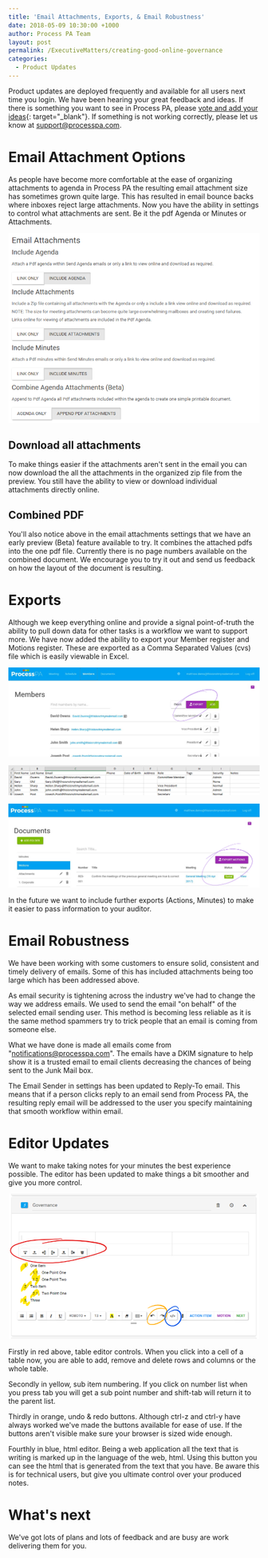 ```yaml
---
title: 'Email Attachments, Exports, & Email Robustness'
date: 2018-05-09 10:30:00 +1000
author: Process PA Team
layout: post
permalink: /ExecutiveMatters/creating-good-online-governance
categories:
  - Product Updates
---
```


Product updates are deployed frequently and available for all users next time you login. We have been hearing your great feedback and ideas. If there is something you want to see in Process PA, please [vote and add your ideas](https://wantoo.io/process-pa/ideas/){: target="_blank"}. If something is not working correctly, please let us know at [support@processpa.com](mailto:support@processpa.com).

# Email Attachment Options

As people have become more comfortable at the ease of organizing attachments to agenda in Process PA the resulting email attachment size has sometimes grown quite large. This has resulted in email bounce backs where inboxes reject large attachments. Now you have the ability in settings to control what attachments are sent. Be it the pdf Agenda or Minutes or Attachments.

![Email attachment settings](/content/posts/Email-attachments-settings.png "Email attachment settings")

## Download all attachments

To make things easier if the attachments aren't sent in the email you can now download the all the attachments in the organized zip file from the preview. You still have the ability to view or download individual attachments directly online.

## Combined PDF

You'll also notice above in the email attachments settings that we have an early preview (Beta) feature available to try. It combines the attached pdfs into the one pdf file. Currently there is no page numbers available on the combined document. We encourage you to try it out and send us feedback on how the layout of the document is resulting.

# Exports

Although we keep everything online and provide a signal point-of-truth the ability to pull down data for other tasks is a workflow we want to support more. We have now added the ability to export your Member register and Motions register. These are exported as a Comma Separated Values (cvs) file which is easily viewable in Excel.

![Export members screen](/content/posts/export-members.png "Export members")

![Exported members in Excel](/content/posts/exported-members-csv.png "Exported members in Excel")

![Export Motions screen](/content/posts/export-motions.png "Export Motions")

In the future we want to include further exports (Actions, Minutes) to make it easier to pass information to your auditor.

# Email Robustness

We have been working with some customers to ensure solid, consistent and timely delivery of emails. Some of this has included attachments being too large which has been addressed above.

As email security is tightening across the industry we've had to change the way we address emails. We used to send the email "on behalf" of the selected email sending user. This method is becoming less reliable as it is the same method spammers try to trick people that an email is coming from someone else.

What we have done is made all emails come from "notifications@processpa.com". The emails have a DKIM signature to help show it is a trusted email to email clients decreasing the chances of being sent to the Junk Mail box.

The Email Sender in settings has been updated to Reply-To email. This means that if a person clicks reply to an email send from Process PA, the resulting reply email will be addressed to the user you specify maintaining that smooth workflow within email.

# Editor Updates

We want to make taking notes for your minutes the best experience possible. The editor has been updated to make things a bit smoother and give you more control.

![Updated Editor screen](/content/posts/editor-updates.png "Updated Editor")

Firstly in red above, table editor controls. When you click into a cell of a table now, you are able to add, remove and delete rows and columns or the whole table.

Secondly in yellow, sub item numbering. If you click on number list when you press tab you will get a sub point number and shift-tab will return it to the parent list.

Thirdly in orange, undo & redo buttons. Although ctrl-z and ctrl-y have always worked we've made the buttons available for ease of use. If the buttons aren't visible make sure your browser is sized wide enough.

Fourthly in blue, html editor. Being a web application all the text that is writing is marked up in the language of the web, html. Using this button you can see the html that is generated from the text that you have. Be aware this is for technical users, but give you ultimate control over your produced notes.

# What's next

We've got lots of plans and lots of feedback and are busy are work delivering them for you.&nbsp;

&nbsp;

&nbsp;

&nbsp;